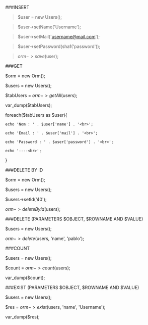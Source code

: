 

###INSERT

>$user = new Users();

>$user->setName('Username');

>$user->setMail('username@mail.com');

>$user->setPassword(sha1('password'));

>$orm->save($user);


###GET

$orm = new Orm();

$users = new Users();

$tabUsers = $orm->getAll($users);

var_dump($tabUsers);


foreach($tabUsers as $user){

    echo 'Nom : ' . $user['name'] . '<br>';
    
    echo 'Email : ' . $user['mail'] . '<br>';
    
    echo 'Password : ' . $user['password'] . '<br>';
    
    echo '----<br>';
    
}


###DELETE BY ID

$orm = new Orm();

$users = new Users();

$users->setId('40');

$orm->deleteById($users);



###DELETE (PARAMETERS $OBJECT, $ROWNAME AND $VALUE)

$users = new Users();

$orm->delete($users, 'name', 'pablo');


###COUNT

$users = new Users();

$count = $orm->count($users);

var_dump($count);


###EXIST (PARAMETERS $OBJECT, $ROWNAME AND $VALUE)

$users = new Users();

$res = $orm->exist($users, 'name', 'Username');

var_dump($res);
